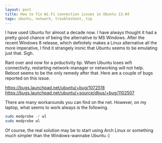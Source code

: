 ```yaml
---
layout: post
title: How to fix Wi-Fi connection issues in Ubuntu 13.04
tags: ubuntu, network, troubleshoot, tip
---
```


I have used Ubuntu for almost a decade now. I have always thought it
had a pretty good chance of being the alternative to MS Windows. After
the recent Windows 8 release, which definitely makes a Linux
alternative all the more imperative, I find it strangely ironic that
Ubuntu seems to be emulating just that. Sigh.

Rant over and now for a prductivity tip. When Ubuntu loses wifi
connectivity, restarting network-manager or networking will not
help. Reboot seems to be the only remedy after that.  Here are a
couple of bugs reported on this issue.

https://bugs.launchpad.net/ubuntu/+bug/1072518
https://bugs.launchpad.net/ubuntu/+source/dbus/+bug/1102507

There are many workarounds you can find on the net. However, on my
laptop, what seems to work always is the following.

```sh
sudo modprobe -r wl
sudo modprobe wl
```

Of course, the real solution may be to start using Arch Linux or
something much simpler than the Windows-wannabe Ubuntu :)
